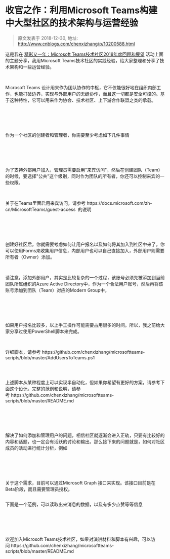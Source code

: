 # 收官之作：利用Microsoft Teams构建中大型社区的技术架构与运营经验 
> 原文发表于 2018-12-30, 地址: http://www.cnblogs.com/chenxizhang/p/10200588.html 


<p><span>这是我在 <a href="http://mp.weixin.qq.com/s?__biz=MjM5ODEyNjE5OA==&amp;mid=2455455491&amp;idx=1&amp;sn=9470d22a17f871f57a570772b46d20e8&amp;chksm=b160901a8617190c4138fcc59777a3e4a2e7e59ca75b6de9a68850c58fb5e090ea29d69cfe64&amp;scene=21" target="_blank"><span>精彩又一年：Microsoft Teams技术社区2018年度回顾和展望</span></a> 活动上面的主题分享，我用Microsoft Teams技术社区的实践经验，给大家整理和分享了技术架构和一些运营经验。
</span></p><p>
 </p><p><span>Microsoft Teams 设计用来作为团队协作的中枢，它不仅能很好地在组织内部工作，也能打破边界，实现与外部用户的无缝协作，而且这一切都是安全可控的。基于这种特性，它可以用来作为协会、技术社区、上下游合作联盟之类的承载。
</span></p><p>
 </p><p><img src="https://img2018.cnblogs.com/blog/9072/201812/9072-20181230202729226-520920848.png" alt=""/><span>
		</span></p><p>
 </p><p><span>作为一个社区的创建者和管理者，你需要至少考虑如下几件事情
</span></p><p>
 </p><p><img src="https://img2018.cnblogs.com/blog/9072/201812/9072-20181230202729666-1570125271.png" alt=""/><span>
		</span></p><p>
 </p><p><span>为了支持外部用户加入，管理员需要启用"来宾访问"，然后在创建团队（Team）的时候，要选择"公共"这个级别，同时作为团队的所有者，你还可以控制来宾的一些权限。
</span></p><p>
 </p><p><span>关于在Teams里面启用来宾访问，请参考 https://docs.microsoft.com/zh-cn/MicrosoftTeams/guest-access  的说明
</span></p><p>
 </p><p><img src="https://img2018.cnblogs.com/blog/9072/201812/9072-20181230202729958-84707714.png" alt=""/><span>
		</span></p><p>
 </p><p><span>创建好社区后，你就需要考虑如何让用户报名以及如何将其加入到社区中来了。你可以使用Forms来收集用户信息，内部用户也可以自己直接加入，外部用户则需要所有者（Owner）添加。
</span></p><p>
 </p><p><span>请注意，添加外部用户，其实是比较复杂的一个过程，该账号必须先被添加到当前团队所属组织的Azure Active Directory中，作为一个合法用户账号，然后再将该账号添加到团队（Team）对应的Modern Group中。
</span></p><p>
 </p><p><img src="https://img2018.cnblogs.com/blog/9072/201812/9072-20181230202730257-409514300.png" alt=""/><span>
		</span></p><p>
 </p><p><span>如果用户报名比较多，以上手工操作可能需要占用很多的时间。所以，我之前给大家分享过使用PowerShell脚本来完成。
</span></p><p>
 </p><p><span>详细脚本，请参考 https://github.com/chenxizhang/microsoftteams-scripts/blob/master/AddUsersToTeams.ps1 
</span></p><p>
 </p><p><img src="https://img2018.cnblogs.com/blog/9072/201812/9072-20181230202730668-1924885554.png" alt=""/><span>
		</span></p><p><span>上述脚本从某种程度上可以实现半自动化，但如果你希望有更好的方案，请参考下面这个设计。完整的范例和说明，请参考 https://github.com/chenxizhang/microsoftteams-scripts/blob/master/README.md 
</span></p><p>
 </p><p><img src="https://img2018.cnblogs.com/blog/9072/201812/9072-20181230202730955-1321184281.png" alt=""/><span>
		</span></p><p>
 </p><p><span>解决了如何添加和管理用户的问题，相信社区就逐渐会进入正轨，只要有比较好的内容和话题，也一定会有活跃的讨论和输出。那么接下来的问题就是，如何对社区成员的活动进行统计分析，例如
</span></p><p>
 </p><p><img src="https://img2018.cnblogs.com/blog/9072/201812/9072-20181230202731299-415704834.png" alt=""/><span>
		</span></p><p>
 </p><p><span>关于这个需求，目前可以通过Microsoft Graph 接口来实现。该接口目前是在Beta阶段，而且需要管理员授权。
</span></p><p><img src="https://img2018.cnblogs.com/blog/9072/201812/9072-20181230202731568-2063170036.png" alt=""/><span>
		</span></p><p><span>下面是一个范例，可以读取出来消息的数据，以及有多少点赞等等信息
</span></p><p>
 </p><p><img src="https://img2018.cnblogs.com/blog/9072/201812/9072-20181230202731856-68727213.png" alt=""/><span>
		</span></p><p>
 </p><p><span>欢迎加入Microsoft Teams技术社区，如果对演讲材料和脚本有兴趣，可以访问 https://github.com/chenxizhang/microsoftteams-scripts/blob/master/README.md 
</span></p><p>
 </p><p><img src="https://img2018.cnblogs.com/blog/9072/201812/9072-20181230202732189-2108513213.png" alt=""/><span>
		</span></p><p><span>
		</span> </p>